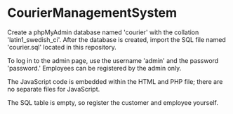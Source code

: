 # CourierManagementSystem 

Create a phpMyAdmin database named 'courier' with the collation 'latin1_swedish_ci'. After the database is created, import the SQL file named 'courier.sql' located in this repository.

To log in to the admin page, use the username 'admin' and the password 'password.' Employees can be registered by the admin only.

The JavaScript code is embedded within the HTML and PHP file; there are no separate files for JavaScript.

The SQL table is empty, so register the customer and employee yourself.
